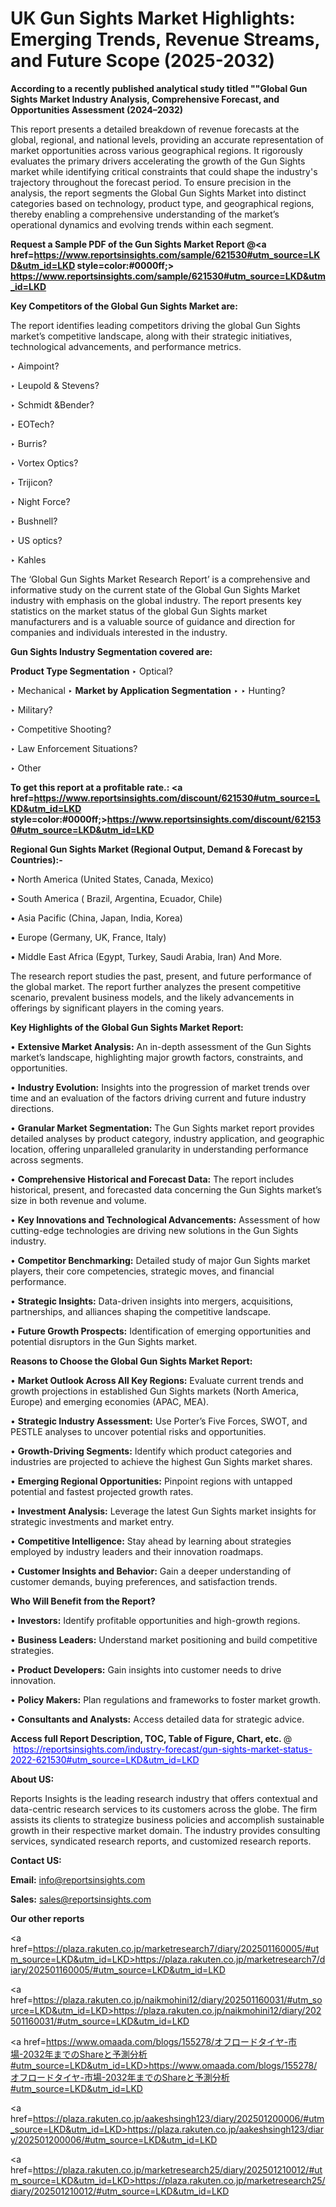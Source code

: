 # UK Gun Sights Market Highlights: Emerging Trends, Revenue Streams, and Future Scope (2025-2032)

<strong>According to a recently published analytical study titled ""Global Gun Sights Market Industry Analysis, Comprehensive Forecast, and Opportunities Assessment (2024–2032)</strong>

This report presents a detailed breakdown of revenue forecasts at the global, regional, and national levels, providing an accurate representation of market opportunities across various geographical regions. It rigorously evaluates the primary drivers accelerating the growth of the Gun Sights market while identifying critical constraints that could shape the industry's trajectory throughout the forecast period. To ensure precision in the analysis, the report segments the Global Gun Sights Market into distinct categories based on technology, product type, and geographical regions, thereby enabling a comprehensive understanding of the market’s operational dynamics and evolving trends within each segment.

<strong>Request a Sample PDF of the Gun Sights Market Report </strong><strong>@<a href=https://www.reportsinsights.com/sample/621530#utm_source=LKD&utm_id=LKD style=color:#0000ff;> https://www.reportsinsights.com/sample/621530#utm_source=LKD&utm_id=LKD</a></strong></font>

<strong>Key Competitors of the Global Gun Sights Market are:</strong>

The report identifies leading competitors driving the global Gun Sights market’s competitive landscape, along with their strategic initiatives, technological advancements, and performance metrics.

‣ Aimpoint?

‣ Leupold & Stevens?

‣ Schmidt &Bender?

‣ EOTech?

‣ Burris?

‣ Vortex Optics?

‣ Trijicon?

‣ Night Force?

‣ Bushnell?

‣ US optics?

‣ Kahles

The ‘Global Gun Sights Market Research Report’ is a comprehensive and informative study on the current state of the Global Gun Sights Market industry with emphasis on the global industry. The report presents key statistics on the market status of the global Gun Sights market manufacturers and is a valuable source of guidance and direction for companies and individuals interested in the industry.

<strong>Gun Sights Industry Segmentation covered are:</strong>

<strong>Product Type Segmentation</strong>
‣
Optical?

‣ Mechanical
‣ 
<strong>Market by Application Segmentation</strong>
‣
‣  Hunting?

‣ Military?

‣ Competitive Shooting?

‣ Law Enforcement Situations?

‣ Other

<strong>To get this report at a profitable rate.: <a href=https://www.reportsinsights.com/discount/621530#utm_source=LKD&utm_id=LKD style=color:#0000ff;>https://www.reportsinsights.com/discount/621530#utm_source=LKD&utm_id=LKD</a></strong></font>

<strong>Regional Gun Sights Market (Regional Output, Demand &amp; Forecast by Countries):-</strong>

• North America (United States, Canada, Mexico)

• South America ( Brazil, Argentina, Ecuador, Chile)

• Asia Pacific (China, Japan, India, Korea)

• Europe (Germany, UK, France, Italy)

• Middle East Africa (Egypt, Turkey, Saudi Arabia, Iran) And More.

The research report studies the past, present, and future performance of the global market. The report further analyzes the present competitive scenario, prevalent business models, and the likely advancements in offerings by significant players in the coming years.

<strong>Key Highlights of the Global Gun Sights Market Report:</strong>

• <strong>Extensive Market Analysis:</strong> An in-depth assessment of the Gun Sights market’s landscape, highlighting major growth factors, constraints, and opportunities.

• <strong>Industry Evolution:</strong> Insights into the progression of market trends over time and an evaluation of the factors driving current and future industry directions.

• <strong>Granular Market Segmentation:</strong> The Gun Sights market report provides detailed analyses by product category, industry application, and geographic location, offering unparalleled granularity in understanding performance across segments.

• <strong>Comprehensive Historical and Forecast Data:</strong> The report includes historical, present, and forecasted data concerning the Gun Sights market’s size in both revenue and volume.

• <strong>Key Innovations and Technological Advancements:</strong> Assessment of how cutting-edge technologies are driving new solutions in the Gun Sights industry.

• <strong>Competitor Benchmarking:</strong> Detailed study of major Gun Sights market players, their core competencies, strategic moves, and financial performance.

• <strong>Strategic Insights:</strong> Data-driven insights into mergers, acquisitions, partnerships, and alliances shaping the competitive landscape.

• <strong>Future Growth Prospects:</strong> Identification of emerging opportunities and potential disruptors in the Gun Sights market.

<strong>Reasons to Choose the Global Gun Sights Market Report:</strong>

• <strong>Market Outlook Across All Key Regions:</strong> Evaluate current trends and growth projections in established Gun Sights markets (North America, Europe) and emerging economies (APAC, MEA).

• <strong>Strategic Industry Assessment:</strong> Use Porter’s Five Forces, SWOT, and PESTLE analyses to uncover potential risks and opportunities.

• <strong>Growth-Driving Segments:</strong> Identify which product categories and industries are projected to achieve the highest Gun Sights market shares.

• <strong>Emerging Regional Opportunities:</strong> Pinpoint regions with untapped potential and fastest projected growth rates.

• <strong>Investment Analysis:</strong> Leverage the latest Gun Sights market insights for strategic investments and market entry.

• <strong>Competitive Intelligence:</strong> Stay ahead by learning about strategies employed by industry leaders and their innovation roadmaps.

• <strong>Customer Insights and Behavior:</strong> Gain a deeper understanding of customer demands, buying preferences, and satisfaction trends.

<strong>Who Will Benefit from the Report?</strong>

• <strong>Investors:</strong> Identify profitable opportunities and high-growth regions.

• <strong>Business Leaders:</strong> Understand market positioning and build competitive strategies.

• <strong>Product Developers:</strong> Gain insights into customer needs to drive innovation.

• <strong>Policy Makers:</strong> Plan regulations and frameworks to foster market growth.

• <strong>Consultants and Analysts:</strong> Access detailed data for strategic advice.
</ul>
<strong>Access full Report Description, TOC, Table of Figure, Chart, etc. </strong>@  <a href=https://reportsinsights.com/industry-forecast/gun-sights-market-status-2022-621530#utm_source=LKD&utm_id=LKD style=color:#0000ff;>https://reportsinsights.com/industry-forecast/gun-sights-market-status-2022-621530#utm_source=LKD&utm_id=LKD</a></font>

<strong><strong>About US</strong>:</strong>

Reports Insights is the leading research industry that offers contextual and data-centric research services to its customers across the globe. The firm assists its clients to strategize business policies and accomplish sustainable growth in their respective market domain. The industry provides consulting services, syndicated research reports, and customized research reports.

<strong>Contact US:</strong>

<p class=""""><b>Email:</b> <a href=mailto:info@reportsinsights.com>info@reportsinsights.com</a></p>
<p class=""""><b>Sales:</b> <a href=mailto:sales@reportsinsights.com>sales@reportsinsights.com</a></p>

<strong>Our other reports</strong>

<a href=https://plaza.rakuten.co.jp/marketresearch7/diary/202501160005/#utm_source=LKD&utm_id=LKD>https://plaza.rakuten.co.jp/marketresearch7/diary/202501160005/#utm_source=LKD&utm_id=LKD</a>

<a href=https://plaza.rakuten.co.jp/naikmohini12/diary/202501160031/#utm_source=LKD&utm_id=LKD>https://plaza.rakuten.co.jp/naikmohini12/diary/202501160031/#utm_source=LKD&utm_id=LKD</a>

<a href=https://www.omaada.com/blogs/155278/オフロードタイヤ-市場-2032年までのShareと予測分析#utm_source=LKD&utm_id=LKD>https://www.omaada.com/blogs/155278/オフロードタイヤ-市場-2032年までのShareと予測分析#utm_source=LKD&utm_id=LKD</a>

<a href=https://plaza.rakuten.co.jp/aakeshsingh123/diary/202501200006/#utm_source=LKD&utm_id=LKD>https://plaza.rakuten.co.jp/aakeshsingh123/diary/202501200006/#utm_source=LKD&utm_id=LKD</a>

<a href=https://plaza.rakuten.co.jp/marketresearch25/diary/202501210012/#utm_source=LKD&utm_id=LKD>https://plaza.rakuten.co.jp/marketresearch25/diary/202501210012/#utm_source=LKD&utm_id=LKD</a>
